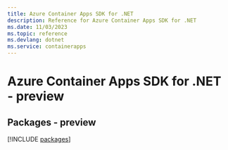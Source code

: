 ```yaml
---
title: Azure Container Apps SDK for .NET
description: Reference for Azure Container Apps SDK for .NET
ms.date: 11/03/2023
ms.topic: reference
ms.devlang: dotnet
ms.service: containerapps
---
```

# Azure Container Apps SDK for .NET - preview
## Packages - preview
[!INCLUDE [packages](container-apps-index.md)]
